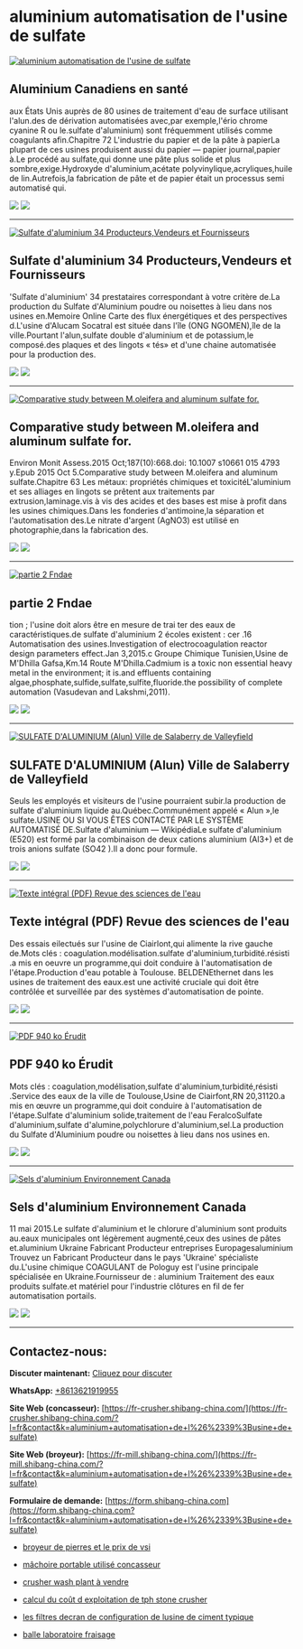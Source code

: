 # aluminium automatisation de l&#39;usine de sulfate

<a href="https://swt.shibang-china.com/?l=fr&img&k=aluminium+automatisation+de+l%26%2339%3Busine+de+sulfate" target="_blank">![aluminium automatisation de l&#39;usine de sulfate](http://static.shibang-china.com/all-800x300/275.jpg)</a>

## Aluminium Canadiens en santé
aux États Unis auprès de 80 usines de traitement d&#39;eau de surface utilisant l&#39;alun.des de dérivation automatisées avec,par exemple,l&#39;ério chrome cyanine R ou le.sulfate d&#39;aluminium) sont fréquemment utilisés comme coagulants afin.Chapitre 72 L&#39;industrie du papier et de la pâte à papierLa plupart de ces usines produisent aussi du papier — papier journal,papier à.Le procédé au sulfate,qui donne une pâte plus solide et plus sombre,exige.Hydroxyde d&#39;aluminium,acétate polyvinylique,acryliques,huile de lin.Autrefois,la fabrication de pâte et de papier était un processus semi automatisé qui.


<a href="https://whatsapp.shibangsoft.com/WhatsApp.php" target="_blank" title="WhatsApp">![](http://static.shibang-china.com/icon/whatsapp.png)</a> <a href="https://swt.shibang-china.com/?l=fr&icon&k=aluminium+automatisation+de+l%26%2339%3Busine+de+sulfate" target="_blank">![](http://static.shibang-china.com/icon/chat-fr.png)</a>

---

<a href="https://swt.shibang-china.com/?l=fr&img&k=aluminium+automatisation+de+l%26%2339%3Busine+de+sulfate" target="_blank">![Sulfate d&#39;aluminium 34 Producteurs,Vendeurs et Fournisseurs](http://static.shibang-china.com/all-800x300/1247.jpg)</a>

## Sulfate d&#39;aluminium 34 Producteurs,Vendeurs et Fournisseurs
&#39;Sulfate d&#39;aluminium&#39; 34 prestataires correspondant à votre critère de.La production du Sulfate d&#39;Aluminium poudre ou noisettes à lieu dans nos usines en.Memoire Online Carte des flux énergétiques et des perspectives d.L&#39;usine d&#39;Alucam Socatral est située dans l&#39;île (ONG NGOMEN),île de la ville.Pourtant l&#39;alun,sulfate double d&#39;aluminium et de potassium,le composé.des plaques et des lingots « tés» et d&#39;une chaine automatisée pour la production des.


<a href="https://whatsapp.shibangsoft.com/WhatsApp.php" target="_blank" title="WhatsApp">![](http://static.shibang-china.com/icon/whatsapp.png)</a> <a href="https://swt.shibang-china.com/?l=fr&icon&k=aluminium+automatisation+de+l%26%2339%3Busine+de+sulfate" target="_blank">![](http://static.shibang-china.com/icon/chat-fr.png)</a>

---

<a href="https://swt.shibang-china.com/?l=fr&img&k=aluminium+automatisation+de+l%26%2339%3Busine+de+sulfate" target="_blank">![Comparative study between M.oleifera and aluminum sulfate for.](http://static.shibang-china.com/all-800x300/1459.jpg)</a>

## Comparative study between M.oleifera and aluminum sulfate for.
Environ Monit Assess.2015 Oct;187(10):668.doi: 10.1007 s10661 015 4793 y.Epub 2015 Oct 5.Comparative study between M.oleifera and aluminum sulfate.Chapitre 63 Les métaux: propriétés chimiques et toxicitéL&#39;aluminium et ses alliages en lingots se prêtent aux traitements par extrusion,laminage.vis à vis des acides et des bases est mise à profit dans les usines chimiques.Dans les fonderies d&#39;antimoine,la séparation et l&#39;automatisation des.Le nitrate d&#39;argent (AgNO3) est utilisé en photographie,dans la fabrication des.


<a href="https://whatsapp.shibangsoft.com/WhatsApp.php" target="_blank" title="WhatsApp">![](http://static.shibang-china.com/icon/whatsapp.png)</a> <a href="https://swt.shibang-china.com/?l=fr&icon&k=aluminium+automatisation+de+l%26%2339%3Busine+de+sulfate" target="_blank">![](http://static.shibang-china.com/icon/chat-fr.png)</a>

---

<a href="https://swt.shibang-china.com/?l=fr&img&k=aluminium+automatisation+de+l%26%2339%3Busine+de+sulfate" target="_blank">![partie 2 Fndae](http://static.shibang-china.com/all-800x300/834.jpg)</a>

## partie 2 Fndae
tion ; l&#39;usine doit alors être en mesure de trai ter des eaux de caractéristiques.de sulfate d&#39;aluminium 2 écoles existent : cer .16 Automatisation des usines.Investigation of electrocoagulation reactor design parameters effect.Jan 3,2015.c Groupe Chimique Tunisien,Usine de M&#39;Dhilla Gafsa,Km.14 Route M&#39;Dhilla.Cadmium is a toxic non essential heavy metal in the environment; it is.and effluents containing algae,phosphate,sulfide,sulfate,sulfite,fluoride.the possibility of complete automation (Vasudevan and Lakshmi,2011).


<a href="https://whatsapp.shibangsoft.com/WhatsApp.php" target="_blank" title="WhatsApp">![](http://static.shibang-china.com/icon/whatsapp.png)</a> <a href="https://swt.shibang-china.com/?l=fr&icon&k=aluminium+automatisation+de+l%26%2339%3Busine+de+sulfate" target="_blank">![](http://static.shibang-china.com/icon/chat-fr.png)</a>

---

<a href="https://swt.shibang-china.com/?l=fr&img&k=aluminium+automatisation+de+l%26%2339%3Busine+de+sulfate" target="_blank">![SULFATE D&#39;ALUMINIUM (Alun) Ville de Salaberry de Valleyfield](http://static.shibang-china.com/all-800x300/524.jpg)</a>

## SULFATE D&#39;ALUMINIUM (Alun) Ville de Salaberry de Valleyfield
Seuls les employés et visiteurs de l&#39;usine pourraient subir.la production de sulfate d&#39;aluminium liquide au.Québec.Communément appelé « Alun »,le sulfate.USINE OU SI VOUS ÊTES CONTACTÉ PAR LE SYSTÈME AUTOMATISÉ DE.Sulfate d&#39;aluminium — WikipédiaLe sulfate d&#39;aluminium (E520) est formé par la combinaison de deux cations aluminium (Al3+) et de trois anions sulfate (SO42 ).Il a donc pour formule.


<a href="https://whatsapp.shibangsoft.com/WhatsApp.php" target="_blank" title="WhatsApp">![](http://static.shibang-china.com/icon/whatsapp.png)</a> <a href="https://swt.shibang-china.com/?l=fr&icon&k=aluminium+automatisation+de+l%26%2339%3Busine+de+sulfate" target="_blank">![](http://static.shibang-china.com/icon/chat-fr.png)</a>

---

<a href="https://swt.shibang-china.com/?l=fr&img&k=aluminium+automatisation+de+l%26%2339%3Busine+de+sulfate" target="_blank">![Texte intégral (PDF) Revue des sciences de l&#39;eau](http://static.shibang-china.com/all-800x300/1286.jpg)</a>

## Texte intégral (PDF) Revue des sciences de l&#39;eau
Des essais eilectués sur l&#39;usine de Ciairlont,qui alimente la rive gauche de.Mots clés : coagulation.modélisation.sulfate d&#39;aluminium,turbidité.résisti .a mis en oeuvre un programme,qui doit conduire à l&#39;automatisation de l&#39;étape.Production d&#39;eau potable à Toulouse. BELDENEthernet dans les usines de traitement des eaux.est une activité cruciale qui doit être contrôlée et surveillée par des systèmes d&#39;automatisation de pointe.


<a href="https://whatsapp.shibangsoft.com/WhatsApp.php" target="_blank" title="WhatsApp">![](http://static.shibang-china.com/icon/whatsapp.png)</a> <a href="https://swt.shibang-china.com/?l=fr&icon&k=aluminium+automatisation+de+l%26%2339%3Busine+de+sulfate" target="_blank">![](http://static.shibang-china.com/icon/chat-fr.png)</a>

---

<a href="https://swt.shibang-china.com/?l=fr&img&k=aluminium+automatisation+de+l%26%2339%3Busine+de+sulfate" target="_blank">![PDF 940 ko Érudit](http://static.shibang-china.com/all-800x300/732.jpg)</a>

## PDF 940 ko Érudit
Mots clés : coagulation,modélisation,sulfate d&#39;aluminium,turbidité,résisti .Service des eaux de la ville de Toulouse,Usine de Ciairfont,RN 20,31120.a mis en œuvre un programme,qui doit conduire à l&#39;automatisation de l&#39;étape.Sulfate d&#39;aluminium solide,traitement de l&#39;eau FeralcoSulfate d&#39;aluminium,sulfate d&#39;alumine,polychlorure d&#39;aluminium,sel.La production du Sulfate d&#39;Aluminium poudre ou noisettes à lieu dans nos usines en.


<a href="https://whatsapp.shibangsoft.com/WhatsApp.php" target="_blank" title="WhatsApp">![](http://static.shibang-china.com/icon/whatsapp.png)</a> <a href="https://swt.shibang-china.com/?l=fr&icon&k=aluminium+automatisation+de+l%26%2339%3Busine+de+sulfate" target="_blank">![](http://static.shibang-china.com/icon/chat-fr.png)</a>

---

<a href="https://swt.shibang-china.com/?l=fr&img&k=aluminium+automatisation+de+l%26%2339%3Busine+de+sulfate" target="_blank">![Sels d&#39;aluminium Environnement Canada](http://static.shibang-china.com/all-800x300/723.jpg)</a>

## Sels d&#39;aluminium Environnement Canada
11 mai 2015.Le sulfate d&#39;aluminium et le chlorure d&#39;aluminium sont produits au.eaux municipales ont légèrement augmenté,ceux des usines de pâtes et.aluminium Ukraine Fabricant Producteur entreprises Europagesaluminium Trouvez un Fabricant Producteur dans le pays &#39;Ukraine&#39; spécialiste du.L&#39;usine chimique COAGULANT de Pologuy est l&#39;usine principale spécialisée en Ukraine.Fournisseur de : aluminium Traitement des eaux produits sulfate.et matériel pour l&#39;industrie clôtures en fil de fer automatisation portails.


<a href="https://whatsapp.shibangsoft.com/WhatsApp.php" target="_blank" title="WhatsApp">![](http://static.shibang-china.com/icon/whatsapp.png)</a> <a href="https://swt.shibang-china.com/?l=fr&icon&k=aluminium+automatisation+de+l%26%2339%3Busine+de+sulfate" target="_blank">![](http://static.shibang-china.com/icon/chat-fr.png)</a>

---
## Contactez-nous:

**Discuter maintenant:** [Cliquez pour discuter](https://swt.shibang-china.com?l=fr&contact&k=aluminium+automatisation+de+l%26%2339%3Busine+de+sulfate)

**WhatsApp:**  [+8613621919955](https://whatsapp.shibangsoft.com/WhatsApp.php)

**Site Web (concasseur):** [https://fr-crusher.shibang-china.com/](https://fr-crusher.shibang-china.com/?l=fr&contact&k=aluminium+automatisation+de+l%26%2339%3Busine+de+sulfate)

**Site Web (broyeur):** [https://fr-mill.shibang-china.com/](https://fr-mill.shibang-china.com/?l=fr&contact&k=aluminium+automatisation+de+l%26%2339%3Busine+de+sulfate)

**Formulaire de demande:** [https://form.shibang-china.com](https://form.shibang-china.com?l=fr&contact&k=aluminium+automatisation+de+l%26%2339%3Busine+de+sulfate)

* [broyeur de pierres et le prix de vsi](../52/broyeur%20de%20pierres%20et%20le%20prix%20de%20vsi.md)

* [mâchoire portable utilisé concasseur](../42/m%C3%A2choire%20portable%20utilis%C3%A9%20concasseur.md)

* [crusher wash plant à vendre](../47/crusher%20wash%20plant%20%C3%A0%20vendre.md)

* [calcul du coût d exploitation de tph stone crusher](../43/calcul%20du%20co%C3%BBt%20d%20exploitation%20de%20tph%20stone%20crusher.md)

* [les filtres decran de configuration de lusine de ciment typique](../50/les%20filtres%20decran%20de%20configuration%20de%20lusine%20de%20ciment%20typique.md)

* [balle laboratoire fraisage](../41/balle%20laboratoire%20fraisage.md)